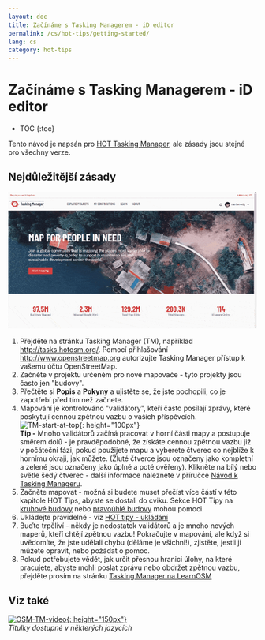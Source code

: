 ```yaml
---
layout: doc
title: Začínáme s Tasking Managerem - iD editor
permalink: /cs/hot-tips/getting-started/
lang: cs
category: hot-tips
---
```


Začínáme s Tasking Managerem - iD editor
============

- TOC
{:toc}

Tento návod je napsán pro [HOT Tasking Manager](http://tasks.hotosm.org/), ale zásady jsou stejné pro všechny verze.  

Nejdůležitější zásady
--------------

![TM Start][]


1. Přejděte na stránku Tasking Manager (TM), například <http://tasks.hotosm.org/>. Pomocí přihlašování <http://www.openstreetmap.org> autorizujte Tasking Manager přístup k vašemu účtu OpenStreetMap.  
2. Začněte v projektu určeném pro nové mapovače - tyto projekty jsou často jen "budovy".  
3. Přečtěte si **Popis** a **Pokyny** a ujistěte se, že jste pochopili, co je zapotřebí před tím než začnete. 
4. Mapování je kontrolováno "validátory", kteří často posílají zprávy, které poskytují cennou zpětnou vazbu o vašich příspěvcích.  
![TM-start-at-top]{: height="100px"}  
**Tip -** Mnoho validátorů začíná pracovat v horní části mapy a postupuje směrem dolů - je pravděpodobné, že získáte cennou zpětnou vazbu již v počáteční fázi, pokud použijete mapu a vyberete čtverec co nejblíže k hornímu okraji, jak můžete. (Žluté čtverce jsou označeny jako kompletní a zelené jsou označeny jako úplné a poté ověřeny). Klikněte na bílý nebo světle šedý čtverec - další informace naleznete v příručce [Návod k Tasking Manageru](/cs/coordination/tasking-manager/).  
5. Začněte mapovat - možná si budete muset přečíst více částí v této kapitole HOT Tips, abyste se dostali do cviku. Sekce HOT Tipy na [kruhové budovy](/cs/hot-tips/tracing-round-buildings/) nebo [pravoúhlé budovy](/cs/hot-tips/hot-tips/tracing-rectangular-buildings/) mohou pomoci.  
6. Ukládejte pravidelně - viz [HOT tipy - ukládání](/cs/hot-tips/saving/)  
4. Buďte trpěliví - někdy je nedostatek validátorů a je mnoho nových maperů, kteří chtějí zpětnou vazbu! Pokračujte v mapování, ale když si uvědomíte, že jste udělali chybu (děláme je všichni!), zjistěte, jestli ji můžete opravit, nebo požádat o pomoc.  
5. Pokud potřebujete vědět, jak určit přesnou hranici úlohy, na které pracujete, abyste mohli poslat zprávu nebo obdržet zpětnou vazbu, přejděte prosím na stránku [Tasking Manager na LearnOSM](/cs/coordination/tasking-manager/#referring-to-a-particular-square-when-sending-an-email)  

Viz také  
---------

[![OSM-TM-video]{: height="150px"}](https://www.youtube.com/watch?v=_feTGQXLf_M&list=PLb9506_-6FMHZ3nwn9heri3xjQKrSq1hN&index=9 "Humanitární tým OpenStreetMap - Tasking Manager Výuková Videa")  
*Titulky dostupné v některých jazycích*  


[TM-start-at-top]:/images/hot-tips/TM-start-at-top-1.png
[TM Start]:/images/hot-tips/tm_start.gif "Tasking Manager vybírá čtverec který se načítá do iD editoru"
[keymon]:/images/hot-tips/keymon.png
[mark task as done]:/images/hot-tips/mark-task-as-done.png
[OSM-TM-video]: /images/hot-tips/OSM-TM-video.png "Humanitární tým OpenStreetMap - Tasking Manager Výuková Videa"